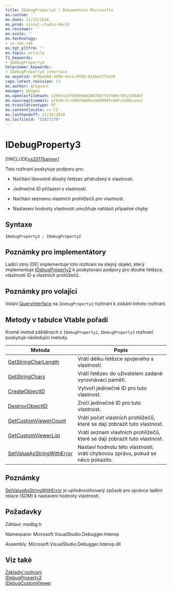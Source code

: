 ```yaml
---
title: IDebugProperty3 | Dokumentace Microsoftu
ms.custom: ''
ms.date: 11/15/2016
ms.prod: visual-studio-dev14
ms.reviewer: ''
ms.suite: ''
ms.technology:
- vs-ide-sdk
ms.tgt_pltfrm: ''
ms.topic: article
f1_keywords:
- IDebugProperty3
helpviewer_keywords:
- IDebugProperty3 interface
ms.assetid: 8f9be68d-4490-4eca-8f6b-8a10ed77e226
caps.latest.revision: 13
ms.author: gregvanl
manager: ghogen
ms.openlocfilehash: e209c41df5b9994d206fb07f47909cf8523364bf
ms.sourcegitcommit: af428c7ccd007e668ec0dd8697c88fc5d8bca1e2
ms.translationtype: MT
ms.contentlocale: cs-CZ
ms.lasthandoff: 11/16/2018
ms.locfileid: "51817279"
---
```

# <a name="idebugproperty3"></a>IDebugProperty3
[!INCLUDE[vs2017banner](../../../includes/vs2017banner.md)]

Toto rozhraní poskytuje podporu pro:  
  
-   Načítání libovolně dlouhý řetězec přidružený k vlastnosti.  
  
-   Jedinečné ID přiřazení s vlastností.  
  
-   Načítání seznamu vlastních prohlížečů pro vlastnost.  
  
-   Nastavení hodnoty vlastnosti umožňuje nahlásit případné chyby  
  
## <a name="syntax"></a>Syntaxe  
  
```  
IDebugProperty3 : IDebugProperty2  
```  
  
## <a name="notes-for-implementers"></a>Poznámky pro implementátory  
 Ladicí stroj (DE) implementuje toto rozhraní na stejný objekt, který implementuje [IDebugProperty2](../../../extensibility/debugger/reference/idebugproperty2.md) k poskytování podpory pro dlouhé řetězce, vlastnosti ID a vlastních prohlížečů.  
  
## <a name="notes-for-callers"></a>Poznámky pro volající  
 Volání [QueryInterface](http://msdn.microsoft.com/library/62fce95e-aafa-4187-b50b-e6611b74c3b3) na `IDebugProperty2` rozhraní k získání tohoto rozhraní.  
  
## <a name="methods-in-vtable-order"></a>Metody v tabulce Vtable pořadí  
 Kromě metod zděděných z `IDebugProperty2`, `IDebugProperty3` rozhraní poskytuje následující metody.  
  
|Metoda|Popis|  
|------------|-----------------|  
|[GetStringCharLength](../../../extensibility/debugger/reference/idebugproperty3-getstringcharlength.md)|Vrátí délku řetězce spojeného s vlastností.|  
|[GetStringChars](../../../extensibility/debugger/reference/idebugproperty3-getstringchars.md)|Vrátí řetězec do uživatelem zadané vyrovnávací paměti.|  
|[CreateObjectID](../../../extensibility/debugger/reference/idebugproperty3-createobjectid.md)|Vytvoří jedinečné ID pro tuto vlastnost.|  
|[DestroyObjectID](../../../extensibility/debugger/reference/idebugproperty3-destroyobjectid.md)|Zničí jedinečné ID pro tuto vlastnost.|  
|[GetCustomViewerCount](../../../extensibility/debugger/reference/idebugproperty3-getcustomviewercount.md)|Vrátí počet vlastních prohlížečů, které se dají zobrazit tuto vlastnost.|  
|[GetCustomViewerList](../../../extensibility/debugger/reference/idebugproperty3-getcustomviewerlist.md)|Vrátí seznam vlastních prohlížečů, které se dají zobrazit tuto vlastnost.|  
|[SetValueAsStringWithError](../../../extensibility/debugger/reference/idebugproperty3-setvalueasstringwitherror.md)|Nastaví hodnotu této vlastnosti, vrátí chybovou zprávu, pokud se něco pokazilo.|  
  
## <a name="remarks"></a>Poznámky  
 [SetValueAsStringWithError](../../../extensibility/debugger/reference/idebugproperty3-setvalueasstringwitherror.md) je upřednostňovaný způsob pro správce ladění relace (SDM) k nastavení hodnoty vlastnosti.  
  
## <a name="requirements"></a>Požadavky  
 Záhlaví: msdbg.h  
  
 Namespace: Microsoft.VisualStudio.Debugger.Interop  
  
 Assembly: Microsoft.VisualStudio.Debugger.Interop.dll  
  
## <a name="see-also"></a>Viz také  
 [Základní rozhraní](../../../extensibility/debugger/reference/core-interfaces.md)   
 [IDebugProperty2](../../../extensibility/debugger/reference/idebugproperty2.md)   
 [IDebugCustomViewer](../../../extensibility/debugger/reference/idebugcustomviewer.md)


